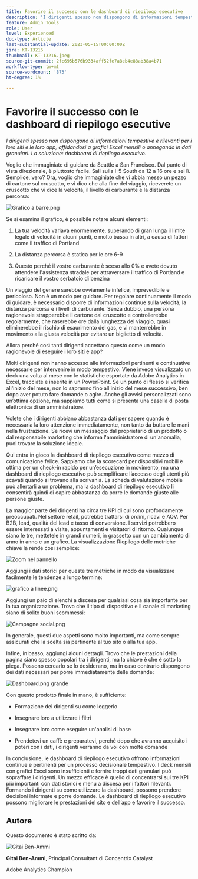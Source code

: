 ```yaml
---
title: Favorire il successo con le dashboard di riepilogo esecutive
description: 'I dirigenti spesso non dispongono di informazioni tempestive e rilevanti per i loro siti e le loro app, affidandosi a grafici Excel mensili o annegando in dati granulari. La soluzione: dashboard di riepilogo esecutivo.'
feature: Admin Tools
role: User
level: Experienced
doc-type: Article
last-substantial-update: 2023-05-15T00:00:00Z
jira: KT-13216
thumbnail: KT-13216.jpeg
source-git-commit: 2fc695b576b9334aff52fe7a8eb4e88ab38a4b71
workflow-type: tm+mt
source-wordcount: '873'
ht-degree: 1%

---
```



# Favorire il successo con le dashboard di riepilogo esecutive

_I dirigenti spesso non dispongono di informazioni tempestive e rilevanti per i loro siti e le loro app, affidandosi a grafici Excel mensili o annegando in dati granulari. La soluzione: dashboard di riepilogo esecutivo._

Voglio che immaginiate di guidare da Seattle a San Francisco. Dal punto di vista direzionale, è piuttosto facile. Sali sulla I-5 South da 12 a 16 ore e sei lì. Semplice, vero? Ora, voglio che immaginiate che vi abbia messo un pezzo di cartone sul cruscotto, e vi dico che alla fine del viaggio, riceverete un cruscotto che vi dice la velocità, il livello di carburante e la distanza percorsa:

![Grafico a barre.png](assets/bar-graph.png)

Se si esamina il grafico, è possibile notare alcuni elementi:

1. La tua velocità variava enormemente, superando di gran lunga il limite legale di velocità in alcuni punti, e molto bassa in altri, a causa di fattori come il traffico di Portland

1. La distanza percorsa è statica per le ore 6-9

1. Questo perché il vostro carburante è sceso allo 0% e avete dovuto attendere l&#39;assistenza stradale per attraversare il traffico di Portland e ricaricare il vostro serbatoio di benzina

Un viaggio del genere sarebbe ovviamente infelice, imprevedibile e pericoloso. Non è un modo per guidare. Per regolare continuamente il modo di guidare, è necessario disporre di informazioni continue sulla velocità, la distanza percorsa e i livelli di carburante. Senza dubbio, una persona ragionevole strapperebbe il cartone dal cruscotto e controllerebbe regolarmente, che raserebbe ore dalla lunghezza del viaggio, quasi eliminerebbe il rischio di esaurimento del gas, e vi manterrebbe in movimento alla giusta velocità per evitare un biglietto di velocità.

Allora perché così tanti dirigenti accettano questo come un modo ragionevole di eseguire i loro siti e app?

Molti dirigenti non hanno accesso alle informazioni pertinenti e continuative necessarie per intervenire in modo tempestivo. Viene invece visualizzato un deck una volta al mese con le statistiche esportate da Adobe Analytics in Excel, tracciate e inserite in un PowerPoint. Se un punto di flesso si verifica all&#39;inizio del mese, non lo sapranno fino all&#39;inizio del mese successivo, ben dopo aver potuto fare domande o agire. Anche gli avvisi personalizzati sono un’ottima opzione, ma sappiamo tutti come si presenta una casella di posta elettronica di un amministratore.

Volete che i dirigenti abbiano abbastanza dati per sapere quando è necessaria la loro attenzione immediatamente, non tanto da buttare le mani nella frustrazione. Se ricevi un messaggio dal proprietario di un prodotto o dal responsabile marketing che informa l&#39;amministratore di un&#39;anomalia, puoi trovare la soluzione ideale.

Qui entra in gioco la dashboard di riepilogo esecutivo come mezzo di comunicazione felice. Sappiamo che la scorecard per dispositivi mobili è ottima per un check-in rapido per un’esecuzione in movimento, ma una dashboard di riepilogo esecutivo può semplificare l’accesso degli utenti più scavati quando si trovano alla scrivania. La scheda di valutazione mobile può allertarli a un problema, ma la dashboard di riepilogo esecutivo li consentirà quindi di capire abbastanza da porre le domande giuste alle persone giuste.

La maggior parte dei dirigenti ha circa tre KPI di cui sono profondamente preoccupati. Nel settore retail, potrebbe trattarsi di ordini, ricavi e AOV. Per B2B, lead, qualità del lead e tasso di conversione. I servizi potrebbero essere interessati a visite, appuntamenti e visitatori di ritorno. Qualunque siano le tre, mettetele in grandi numeri, in grassetto con un cambiamento di anno in anno e un grafico. La visualizzazione Riepilogo delle metriche chiave la rende così semplice:

![Zoom nel pannello](assets/zoom-in-panel.png)

Aggiungi i dati storici per queste tre metriche in modo da visualizzare facilmente le tendenze a lungo termine:

![grafico a linee.png](assets/line-graph.png)

Aggiungi un paio di elenchi a discesa per qualsiasi cosa sia importante per la tua organizzazione. Trovo che il tipo di dispositivo e il canale di marketing siano di solito buoni scommessi:

![Campagne social.png](assets/social-campaigns.png)

In generale, questi due aspetti sono molto importanti, ma come sempre assicurati che la scelta sia pertinente al tuo sito o alla tua app.

Infine, in basso, aggiungi alcuni dettagli. Trovo che le prestazioni della pagina siano spesso popolari tra i dirigenti, ma la chiave è che è sotto la piega. Possono cercarlo se lo desiderano, ma in caso contrario dispongono dei dati necessari per porre immediatamente delle domande:

![Dashboard.png grande](assets/large-dashboard.png)

Con questo prodotto finale in mano, è sufficiente:

- Formazione dei dirigenti su come leggerlo

- Insegnare loro a utilizzare i filtri

- Insegnare loro come eseguire un&#39;analisi di base

- Prendetevi un caffè e preparatevi, perché dopo che avranno acquisito i poteri con i dati, i dirigenti verranno da voi con molte domande

In conclusione, le dashboard di riepilogo esecutivo offrono informazioni continue e pertinenti per un processo decisionale tempestivo. I deck mensili con grafici Excel sono insufficienti e fornire troppi dati granulari può sopraffare i dirigenti. Un mezzo efficace è quello di concentrarsi sui tre KPI più importanti con dati storici e menu a discesa per i fattori rilevanti. Formando i dirigenti su come utilizzare la dashboard, possono prendere decisioni informate e porre domande. Le dashboard di riepilogo esecutivo possono migliorare le prestazioni del sito e dell’app e favorire il successo.

## Autore

Questo documento è stato scritto da:

![Gitai Ben-Ammi](assets/gitai-ben-ammi.png)

**Gitai Ben-Ammi**, Principal Consultant di Concentrix Catalyst

Adobe Analytics Champion
